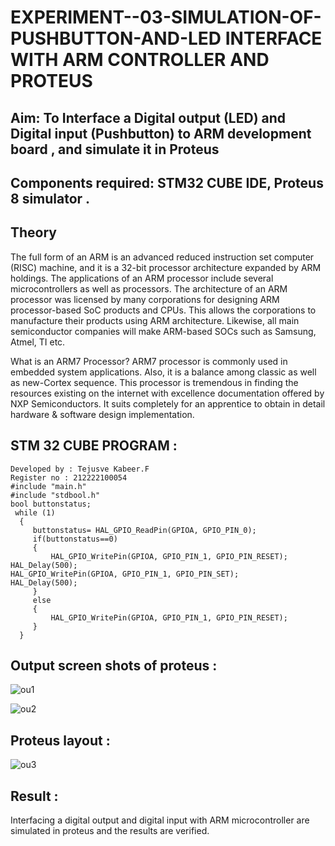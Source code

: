 # EXPERIMENT--03-SIMULATION-OF-PUSHBUTTON-AND-LED INTERFACE WITH ARM CONTROLLER AND PROTEUS 
## Aim: To Interface a Digital output (LED) and Digital input (Pushbutton) to ARM development board , and simulate it in Proteus 
## Components required: STM32 CUBE IDE, Proteus 8 simulator .
## Theory 
The full form of an ARM is an advanced reduced instruction set computer (RISC) machine, and it is a 32-bit processor architecture expanded by ARM holdings. The applications of an ARM processor include several microcontrollers as well as processors. The architecture of an ARM processor was licensed by many corporations for designing ARM processor-based SoC products and CPUs. This allows the corporations to manufacture their products using ARM architecture. Likewise, all main semiconductor companies will make ARM-based SOCs such as Samsung, Atmel, TI etc.

What is an ARM7 Processor?
ARM7 processor is commonly used in embedded system applications. Also, it is a balance among classic as well as new-Cortex sequence. This processor is tremendous in finding the resources existing on the internet with excellence documentation offered by NXP Semiconductors. It suits completely for an apprentice to obtain in detail hardware & software design implementation.
## STM 32 CUBE PROGRAM :
```
Developed by : Tejusve Kabeer.F
Register no : 212222100054
#include "main.h"
#include "stdbool.h"
bool buttonstatus;
 while (1)
  {
	 buttonstatus= HAL_GPIO_ReadPin(GPIOA, GPIO_PIN_0);
	 if(buttonstatus==0)
	 {
		 HAL_GPIO_WritePin(GPIOA, GPIO_PIN_1, GPIO_PIN_RESET);
HAL_Delay(500);
HAL_GPIO_WritePin(GPIOA, GPIO_PIN_1, GPIO_PIN_SET);
HAL_Delay(500);
	 }
	 else
	 {
		 HAL_GPIO_WritePin(GPIOA, GPIO_PIN_1, GPIO_PIN_RESET);
	 }
  }
```
## Output screen shots of proteus  :
![ou1](https://github.com/Reebak04/EXPERIMENT--03-SIMULATION-OF-PUSHBUTTON-AND-LED-WITH-PROTEUS-/assets/118364993/81859a5a-a1b5-4129-8936-0f1729df32e5)

![ou2](https://github.com/Reebak04/EXPERIMENT--03-SIMULATION-OF-PUSHBUTTON-AND-LED-WITH-PROTEUS-/assets/118364993/4ecd2817-8a10-467b-ad58-942d8d242838)
## Proteus layout :
 ![ou3](https://github.com/Reebak04/EXPERIMENT--03-SIMULATION-OF-PUSHBUTTON-AND-LED-WITH-PROTEUS-/assets/118364993/c29d990e-53c2-490a-9f90-367cbf047ef8)

## Result :
Interfacing a digital output and digital input  with ARM microcontroller are simulated in proteus and the results are verified.


